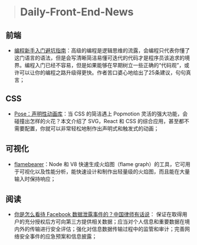 
> # Daily-Front-End-News

## 前端

- [编程新手入门避坑指南](http://t.cn/RmVr0kO)：高级的编程是逻辑思维的流露，会编程只代表你懂了这门语言的语法，但是会写清晰简洁易懂可迭代的代码才是程序员该追求的境界。编程入门已经不容易，但是如果能够在早期树立一些正确的“代码观”，或许可以让你的编程之路升级得更快。作者苦口婆心地给出了25条建议，句句真言；

## CSS

- [Pose：声明性动画库](https://popmotion.io/pose/)：当 CSS 的简洁遇上 Popmotion 灵活的强大功能，会碰撞出怎样的火花？本文介绍了 SVG，React 和 CSS 的综合应用，甚至都不需要配置，你就可以非常轻松地制作出声明式和触发式的动画；

## 可视化

- [flamebearer](https://github.com/mapbox/flamebearer)：Node 和 V8 快速生成火焰图（flame graph）的工具，它可用于可视化以及性能分析，能快速设计和制作出轻量级的火焰图，而且能在大量输入时保持响应；

## 阅读

- [你是怎么看待 Facebook 数据泄露事件的？中国律师有话说](http://t.cn/Rmcj8q5)： 保证在取得用户的充分授权后方可向第三方提供相关数据；应当对个人信息和重要数据在境内外的传输进行安全评估；强化对信息数据传输过程中的监管和审计；完善网络安全事件的应急预案和信息披露；